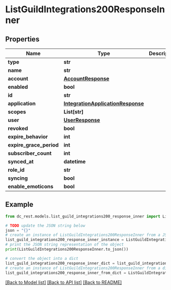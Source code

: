 # ListGuildIntegrations200ResponseInner


## Properties

Name | Type | Description | Notes
------------ | ------------- | ------------- | -------------
**type** | **str** |  | 
**name** | **str** |  | [optional] 
**account** | [**AccountResponse**](AccountResponse.md) |  | [optional] 
**enabled** | **bool** |  | [optional] 
**id** | **str** |  | 
**application** | [**IntegrationApplicationResponse**](IntegrationApplicationResponse.md) |  | 
**scopes** | **List[str]** |  | 
**user** | [**UserResponse**](UserResponse.md) |  | 
**revoked** | **bool** |  | [optional] 
**expire_behavior** | **int** |  | [optional] 
**expire_grace_period** | **int** |  | [optional] 
**subscriber_count** | **int** |  | [optional] 
**synced_at** | **datetime** |  | [optional] 
**role_id** | **str** |  | [optional] 
**syncing** | **bool** |  | [optional] 
**enable_emoticons** | **bool** |  | [optional] 

## Example

```python
from dc_rest.models.list_guild_integrations200_response_inner import ListGuildIntegrations200ResponseInner

# TODO update the JSON string below
json = "{}"
# create an instance of ListGuildIntegrations200ResponseInner from a JSON string
list_guild_integrations200_response_inner_instance = ListGuildIntegrations200ResponseInner.from_json(json)
# print the JSON string representation of the object
print(ListGuildIntegrations200ResponseInner.to_json())

# convert the object into a dict
list_guild_integrations200_response_inner_dict = list_guild_integrations200_response_inner_instance.to_dict()
# create an instance of ListGuildIntegrations200ResponseInner from a dict
list_guild_integrations200_response_inner_from_dict = ListGuildIntegrations200ResponseInner.from_dict(list_guild_integrations200_response_inner_dict)
```
[[Back to Model list]](../README.md#documentation-for-models) [[Back to API list]](../README.md#documentation-for-api-endpoints) [[Back to README]](../README.md)


